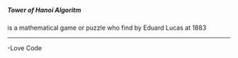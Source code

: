 ##### Tower of Hanoi Algoritm
is a mathematical game or puzzle who find by Eduard Lucas at 1883
<br/><hr/>
-Love Code
